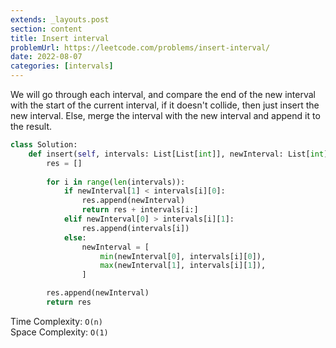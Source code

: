 ```yaml
---
extends: _layouts.post
section: content
title: Insert interval
problemUrl: https://leetcode.com/problems/insert-interval/
date: 2022-08-07
categories: [intervals]
---
```


We will go through each interval, and compare the end of the new interval with the start of the current interval, if it doesn't collide, then just insert the new interval. Else, merge the interval with the new interval and append it to the result.

```python
class Solution:
    def insert(self, intervals: List[List[int]], newInterval: List[int]) -> List[List[int]]:
        res = []
        
        for i in range(len(intervals)):
            if newInterval[1] < intervals[i][0]:
                res.append(newInterval)
                return res + intervals[i:]
            elif newInterval[0] > intervals[i][1]:
                res.append(intervals[i])
            else:
                newInterval = [
                    min(newInterval[0], intervals[i][0]),
                    max(newInterval[1], intervals[i][1]),
                ]

        res.append(newInterval)
        return res
```

Time Complexity: `O(n)` <br/>
Space Complexity: `O(1)`